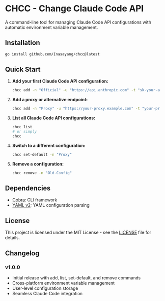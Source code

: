 # CHCC - Change Claude Code API

A command-line tool for managing Claude Code API configurations with automatic environment variable management.

## Installation

```bash
go install github.com/Inasayang/chcc@latest
```

## Quick Start

1. **Add your first Claude Code API configuration:**
   ```bash
   chcc add -n "Official" -u "https://api.anthropic.com" -t "sk-your-anthropic-api-key"
   ```

2. **Add a proxy or alternative endpoint:**
   ```bash
   chcc add -n "Proxy" -u "https://your-proxy.example.com" -t "your-proxy-token"
   ```

3. **List all Claude Code API configurations:**
   ```bash
   chcc list
   # or simply
   chcc
   ```

4. **Switch to a different configuration:**
   ```bash
   chcc set-default -n "Proxy"
   ```

5. **Remove a configuration:**
   ```bash
   chcc remove -n "Old-Config"
   ```

## Dependencies

- [Cobra](https://github.com/spf13/cobra): CLI framework
- [YAML v2](https://gopkg.in/yaml.v2): YAML configuration parsing

## License

This project is licensed under the MIT License - see the [LICENSE](LICENSE) file for details.

## Changelog

### v1.0.0

- Initial release with add, list, set-default, and remove commands
- Cross-platform environment variable management
- User-level configuration storage
- Seamless Claude Code integration
